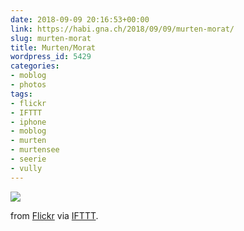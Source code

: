 ```yaml
---
date: 2018-09-09 20:16:53+00:00
link: https://habi.gna.ch/2018/09/09/murten-morat/
slug: murten-morat
title: Murten/Morat
wordpress_id: 5429
categories:
- moblog
- photos
tags:
- flickr
- IFTTT
- iphone
- moblog
- murten
- murtensee
- seerie
- vully
---
```


![](https://static.flickr.com/1875/42763069300_9cb30f5111_b.jpg)

from [Flickr](https://flic.kr/p/289PUEh) via [IFTTT](https://ifttt.com/?ref=da&site=wordpress).

